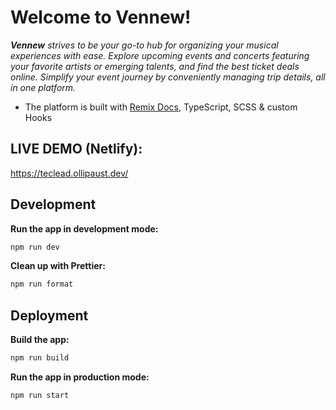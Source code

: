 # Welcome to Vennew!

**_Vennew_** _strives to be your go-to hub for organizing your musical experiences with ease. Explore upcoming events and concerts featuring your favorite artists or emerging talents, and find the best ticket deals online. Simplify your event journey by conveniently managing trip details, all in one platform._

- The platform is built with [Remix Docs](https://remix.run/docs), TypeScript, SCSS & custom Hooks

## LIVE DEMO (Netlify):

https://teclead.ollipaust.dev/

## Development

**Run the app in development mode:**

```sh
npm run dev
```

**Clean up with Prettier:**

```sh
npm run format
```

## Deployment

**Build the app:**

```sh
npm run build
```

**Run the app in production mode:**

```sh
npm run start
```

